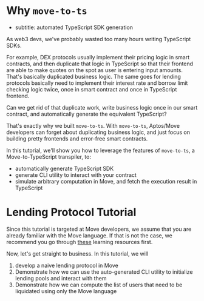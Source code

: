 # Why `move-to-ts`
- subtitle: automated TypeScript SDK generation

As web3 devs, we've probably wasted too many hours writing TypeScript SDKs.

For example, DEX protocols usually implement their pricing logic in smart contracts, and then duplicate that logic 
in TypeScript so that their frontend are able to make quotes on the spot as user is entering input amounts. That's 
basically duplicated business logic. The same goes for lending protocols basically need to implement their interest 
rate and borrow limit checking logic twice, once in smart contract and once in TypeScript frontend.

Can we get rid of that duplicate work, write business logic once in our smart contract, and automatically generate the 
equivalent TypeScript?

That's exactly why we built `move-to-ts`. With `move-to-ts`, Aptos/Move developers can forget about duplicating 
business logic, and just focus on building pretty frontends and error-free smart contracts.

In this tutorial, we'll show you how to leverage the features of `move-to-ts`, a Move-to-TypeScript transpiler, to:
- automatically generate TypeScript SDK
- generate CLI utility to interact with your contract
- simulate arbitrary computation in Move, and fetch the execution result in TypeScript


# Lending Protocol Tutorial

Since this tutorial is targeted at Move developers, we assume that you are already familiar with the Move language. 
If that is not the case, we recommend you go through [these](https://aptos.dev/) learning resources first.

Now, let's get straight to business. In this tutorial, we will
1. develop a naive lending protocol in Move
2. Demonstrate how we can use the auto-generated CLI utility to initialize lending pools and interact with them
3. Demonstrate how we can compute the list of users that need to be liquidated using only the Move language


